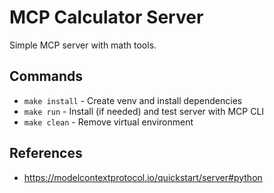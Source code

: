 # MCP Calculator Server

Simple MCP server with math tools.

## Commands
- `make install` - Create venv and install dependencies
- `make run` - Install (if needed) and test server with MCP CLI
- `make clean` - Remove virtual environment

## References
- https://modelcontextprotocol.io/quickstart/server#python
